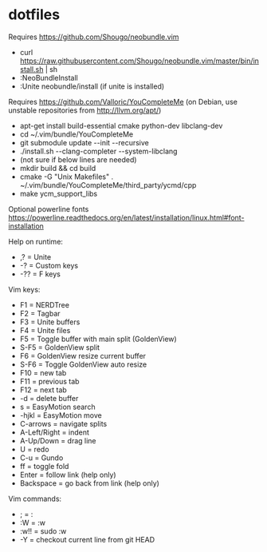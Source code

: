 dotfiles
========

Requires https://github.com/Shougo/neobundle.vim
- curl https://raw.githubusercontent.com/Shougo/neobundle.vim/master/bin/install.sh | sh
- :NeoBundleInstall
- :Unite neobundle/install (if unite is installed)

Requires https://github.com/Valloric/YouCompleteMe
(on Debian, use unstable repositories from http://llvm.org/apt/)
- apt-get install build-essential cmake python-dev libclang-dev
- cd ~/.vim/bundle/YouCompleteMe
- git submodule update --init --recursive
- ./install.sh --clang-completer --system-libclang
- (not sure if below lines are needed)
- mkdir build && cd build
- cmake -G "Unix Makefiles" . ~/.vim/bundle/YouCompleteMe/third_party/ycmd/cpp
- make ycm_support_libs

Optional powerline fonts https://powerline.readthedocs.org/en/latest/installation/linux.html#font-installation

Help on runtime:
- ,? = Unite
- -? = Custom keys
- -?? = F keys

Vim keys:
- F1 = NERDTree
- F2 = Tagbar
- F3 = Unite buffers
- F4 = Unite files
- F5 = Toggle buffer with main split (GoldenView)
- S-F5 = GoldenView split
- F6 = GoldenView resize current buffer
- S-F6 = Toggle GoldenView auto resize
- F10 = new tab
- F11 = previous tab
- F12 = next tab
- -d = delete buffer
- s = EasyMotion search
- -hjkl = EasyMotion move
- C-arrows = navigate splits
- A-Left/Right = indent
- A-Up/Down = drag line
- U = redo
- C-u = Gundo
- ff = toggle fold
- Enter = follow link (help only)
- Backspace = go back from link (help only)

Vim commands:
- ; = :
- :W = :w
- :w!! = sudo :w
- -Y = checkout current line from git HEAD
